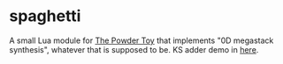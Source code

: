 # spaghetti

A small Lua module for [The Powder Toy][1] that implements "0D megastack
synthesis", whatever that is supposed to be. KS adder demo in
[here][2].

[1]: https://github.com/The-Powder-Toy/The-Powder-Toy
    "The Powder Toy on GitHub"
[2]: examples/ks.lua
	"KS adder demo"
